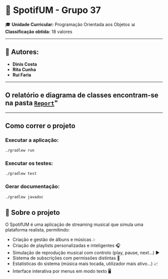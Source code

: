 # 🎵 SpotifUM - Grupo 37

🎓 **Unidade Curricular:** Programação Orientada aos Objetos 
📊 **Classificação obtida:** 18 valores

---

## 👥 Autores:
- **Dinis Costa**
- **Rita Cunha**
- **Rui Faria**

---

## O relatório e diagrama de classes encontram-se na pasta [`Report`](./Report)"

---

## Como correr o projeto

### Executar a aplicação:
```bash
./gradlew run
```

### Executar os testes:
```bash
./gradlew test
```

### Gerar documentação:
```bash
./gradlew javadoc
```

## 🎯 Sobre o projeto

O SpotifUM é uma aplicação de streaming musical que simula uma plataforma realista, permitindo:

- Criação e gestão de álbuns e músicas 🎶
- Criação de playlists personalizadas e inteligentes 🎧
- Simulação de reprodução musical com controlo (play, pause, next...) ▶️
- Sistema de subscrições com permissões distintas 💼
- Estatísticas do sistema (música mais tocada, utilizador mais ativo...) 📈
- Interface interativa por menus em modo texto 🖥️
